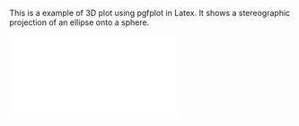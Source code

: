 This is a example of 3D plot using pgfplot in Latex.
It shows a stereographic projection of an ellipse onto a sphere.

![stereographic](/main_stereographic.pdf)
